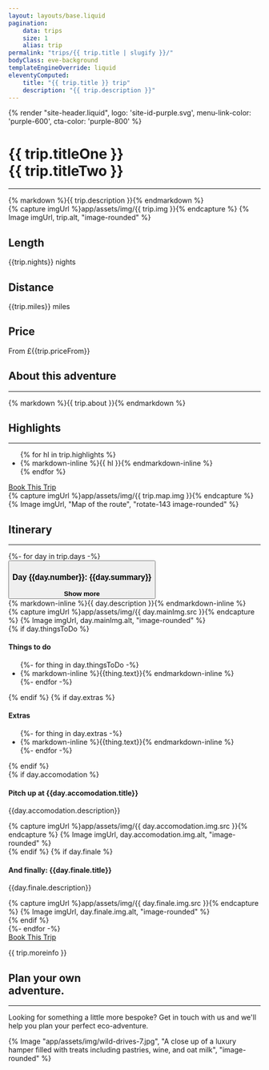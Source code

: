 ```yaml
---
layout: layouts/base.liquid
pagination:
    data: trips
    size: 1
    alias: trip
permalink: "trips/{{ trip.title | slugify }}/"
bodyClass: eve-background
templateEngineOverride: liquid
eleventyComputed:
    title: "{{ trip.title }} trip"
    description: "{{ trip.description }}"
---
```

{% render "site-header.liquid", logo: 'site-id-purple.svg', menu-link-color: 'purple-600', cta-color: 'purple-800' %}
<main class="wrapper">
    <div class="grid-container align-items-top">
        <div class="grid-container__item-span-5">
            <h1 class="color-purple-900">{{ trip.titleOne }}<br>
                <span class="color-purple-700">{{ trip.titleTwo }}</span>
            </h1>
            <hr class="hr hr--green-500 hr" />
             {% markdown %}{{ trip.description }}{% endmarkdown %}
        </div>
        <div class="grid-container__item-span-3">
{% capture imgUrl %}app/assets/img/{{ trip.img }}{% endcapture %}
{% Image imgUrl, trip.alt, "image-rounded" %}
        </div>
    </div>
    <div class="container-33 text-align-center margin-spacing-a">
        <div class="item-1">
            <h2 class="h3">Length</h2>
            <p>{{trip.nights}} nights</p>
        </div>
        <div class="item-2">
            <h2 class="h3">Distance</h2>
            <p>{{trip.miles}} miles</p>
        </div>
        <div class="item-3">
            <h2 class="h3">Price</h2>
            <p>From £{{trip.priceFrom}}</p>
        </div>
    </div>
    <div class="margin-spacing-a">
        <div class="grid-container">
            <div class="grid-container__item-span-4">
        <h2 class="color-green-900">
                    About this adventure</h2>
            <hr class="hr hr--yellow-500 hr--margin-small" />
              {% markdown %}{{ trip.about }}{% endmarkdown %}
              <div class="margin-spacing-b">
                <h2 class="color-green-900 ">Highlights</h2>
            <hr class="hr hr--yellow-500 hr--margin-small" />
                <ul>
                {% for hl in trip.highlights %}
                    <li>{% markdown-inline %}{{ hl }}{% endmarkdown-inline %}</li>
                {% endfor %}
                </ul>
            </div>
            <a href="" target="_blank" class="cta cta--no-margin cta--orange cta--with-icon">
                <i class="icon-trip"></i>Book This Trip
            </a>
            </div>
            <div class="grid-container__item-span-4">
                {% capture imgUrl %}app/assets/img/{{ trip.map.img }}{% endcapture %}
                {% Image imgUrl, "Map of the route", "rotate-143  image-rounded" %}
            </div>
        </div>
    </div>
    <div class="margin-spacing-a">
        <h2 class="color-green-900">Itinerary</h2>
        <hr class="hr hr--yellow-500 hr--margin-small" />
        {%- for day in trip.days  -%}
            <div class="collapsible">
                <button type="button" class="collapsible__button" data-bs-toggle="collapse" role="button" aria-expanded="false" aria-controls="day-{{day.number}}">
                    <h3>Day {{day.number}}: {{day.summary}}</h3>
                    <strong class="collapsible__toggle"><span class="icon icon-chevron collapsible__toggle-icon"></span>Show more</strong>
                </button>
                <div class="collapsible__content" id="day-{{day.number}}">
                    <div class="grid-container align-items-top">
                        <div class="grid-container__item-span-5">
                            {% markdown-inline %}{{ day.description }}{% endmarkdown-inline %}
                        </div>
                        <div class="grid-container__item-span-3">
                            {% capture imgUrl %}app/assets/img/{{ day.mainImg.src }}{% endcapture %}
                            {% Image imgUrl, day.mainImg.alt, "image-rounded" %}
                        </div>
                    </div>
                    <div class="grid-container align-items-top margin-spacing-b">
                        {% if day.thingsToDo %}
                        <div class="grid-container__item-span-4">
                            <h4 class="margin-bottom-1 color-purple-900">Things to do</h4>
                            <ul class="list-reset">
                                {%- for thing in day.thingsToDo  -%}
                                    <li><span class="icon-{{thing.icon}}"></span>{% markdown-inline %}{{thing.text}}{% endmarkdown-inline %}</li>
                                {%- endfor -%}
                            </ul>
                        </div>
                        {% endif %}
                        {% if day.extras %}
                        <div class="grid-container__item-span-4">
                                <h4 class="margin-bottom-1 color-purple-900">Extras</h4>
                                <ul class="list-reset">
                                    {%- for thing in day.extras  -%}
                                        <li><span class="icon-{{thing.icon}}"></span>{% markdown-inline %}{{thing.text}}{% endmarkdown-inline %}</li>
                                    {%- endfor -%}
                                </ul>
                        </div>
                        {% endif %}
                    </div>
                    <div class="grid-container align-items-top">
                        {% if day.accomodation %}
                        <div class="grid-container__item-span-4">
                            <h4 class="color-purple-900">Pitch up at <span class="color-purple-600">{{day.accomodation.title}}</span></h3>
                            <p>{{day.accomodation.description}}</p>
                        </div>
                        <div class="grid-container__item-span-4">
                            {% capture imgUrl %}app/assets/img/{{ day.accomodation.img.src }}{% endcapture %}
                            {% Image imgUrl, day.accomodation.img.alt, "image-rounded" %}
                        </div>
                        {% endif %}
                        {% if day.finale %}
                        <div class="grid-container__item-span-4">
                            <h4 class="color-purple-900">And finally: {{day.finale.title}}</h3>
                            <p>{{day.finale.description}}</p>
                        </div>
                        <div class="grid-container__item-span-4">
                            {% capture imgUrl %}app/assets/img/{{ day.finale.img.src }}{% endcapture %}
                            {% Image imgUrl, day.finale.img.alt, "image-rounded" %}
                        </div>
                        {% endif %}
                    </div>
                </div>
            </div>
        {%- endfor -%}
        <div class="margin-spacing-b">
            <a href="" target="_blank" class="cta cta--no-margin cta--orange cta--with-icon">
                <i class="icon-trip"></i>Book This Trip
            </a>
            <p>{{ trip.moreinfo }}</p>
        </div>
        <div class="grid-container margin-spacing-a">
            <div class="grid-container__item-span-4">
                <h2 class="color-purple-900">
                Plan your own<br />
                <span class="color-purple-600">adventure.</span>
                </h2>
                <hr class="hr hr--yellow-500 hr--margin-small" />
                <p class="color-neutral-900">
               Looking for something a little more bespoke? Get in touch with us and we'll help you plan your perfect eco-adventure.
                </p>
            </div>
            <div class="grid-container__item-span-3">
                {% Image "app/assets/img/wild-drives-7.jpg", "A close up of a luxury hamper filled with treats including pastries, wine, and oat milk", "image-rounded" %}
            </div>
        </div>
    </div>
</main>

